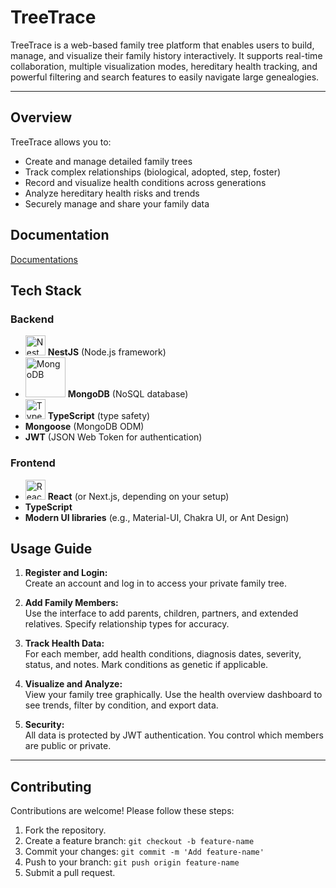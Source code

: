 ﻿# TreeTrace

TreeTrace is a web-based family tree platform that enables users to build, manage, and visualize their family history interactively. It supports real-time collaboration, multiple visualization modes, hereditary health tracking, and powerful filtering and search features to easily navigate large genealogies. 

---

## Overview

TreeTrace allows you to:
- Create and manage detailed family trees
- Track complex relationships (biological, adopted, step, foster)
- Record and visualize health conditions across generations
- Analyze hereditary health risks and trends
- Securely manage and share your family data

## Documentation

[Documentations](https://drive.google.com/drive/folders/1HHesYEW1SWfEYB-dUbtknCh0Ut1Vei1j?usp=sharing)

## Tech Stack

### Backend

- <img src="https://nestjs.com/img/logo-small.svg" alt="NestJS" width="32"/> **NestJS** (Node.js framework)
- <img src="https://webassets.mongodb.com/_com_assets/cms/mongodb_logo1-76twgcu2dm.png" alt="MongoDB" width="64"/> **MongoDB** (NoSQL database)
- <img src="https://raw.githubusercontent.com/remojansen/logo.ts/master/ts.png" alt="TypeScript" width="32"/> **TypeScript** (type safety)
- **Mongoose** (MongoDB ODM)
- **JWT** (JSON Web Token for authentication)

### Frontend

- <img src="https://upload.wikimedia.org/wikipedia/commons/a/a7/React-icon.svg" alt="React" width="32"/> **React** (or Next.js, depending on your setup)
- **TypeScript**
- **Modern UI libraries** (e.g., Material-UI, Chakra UI, or Ant Design)

## Usage Guide

1. **Register and Login:**  
   Create an account and log in to access your private family tree.

2. **Add Family Members:**  
   Use the interface to add parents, children, partners, and extended relatives. Specify relationship types for accuracy.

3. **Track Health Data:**  
   For each member, add health conditions, diagnosis dates, severity, status, and notes. Mark conditions as genetic if applicable.

4. **Visualize and Analyze:**  
   View your family tree graphically. Use the health overview dashboard to see trends, filter by condition, and export data.

5. **Security:**  
   All data is protected by JWT authentication. You control which members are public or private.

---

## Contributing

Contributions are welcome! Please follow these steps:
1. Fork the repository.
2. Create a feature branch: `git checkout -b feature-name`
3. Commit your changes: `git commit -m 'Add feature-name'`
4. Push to your branch: `git push origin feature-name`
5. Submit a pull request.
